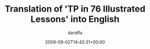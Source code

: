 ---
title: 'Translation of  ''TP in 76 Illustrated Lessons'' into English'
posts: 1
hash: '3KWOY2St'
author: 'daraffa'
date: 2009-09-02T14:42:31+00:00
sources:
  - https://tokipona.yahoogroups.narkive.com/3KWOY2St
---
